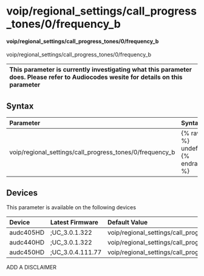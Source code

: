 ﻿---
description: voip/regional_settings/call_progress_tones/0/frequency_b
search: false
---

# voip/regional_settings/call_progress_tones/0/frequency_b

#### voip/regional_settings/call_progress_tones/0/frequency_b

voip/regional_settings/call_progress_tones/0/frequency_b


| This parameter is currently investigating what this parameter does. Please refer to Audiocodes wesite for details on this parameter | 
| :--- |

## Syntax
| Parameter | Syntax |
| :--- | :--- |
|voip/regional_settings/call_progress_tones/0/frequency_b | {% raw %} undefined {% endraw %}|

## Devices
This parameter is available on the following devices

| Device | Latest Firmware | Default Value |
|:---|:---|:---|
| audc405HD | ;UC_3.0.1.322 | voip/regional_settings/call_progress_tones/0/frequency_b=440 
| audc440HD | ;UC_3.0.1.322 | voip/regional_settings/call_progress_tones/0/frequency_b=440 
| audc450HD | ;UC_3.0.4.111.77 | voip/regional_settings/call_progress_tones/0/frequency_b=440 

ADD A DISCLAIMER
